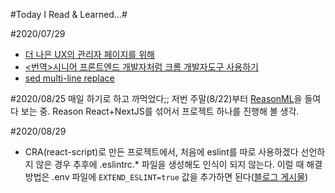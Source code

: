 #Today I Read & Learned...#

#2020/07/29
- [더 나은 UX의 관리자 페이지를 위해](https://youngminz.netlify.app/posts/more-better-admin-page)
- [<번역>시니어 프론트엔드 개발자처럼 크롬 개발자도구 사용하기](https://junwoo45.github.io/2020-07-28-chrome_devtools/)
- [sed multi-line replace](https://mug896.github.io/sed-stream-editor/multiple_lines.html)

#2020/08/25
매일 하기로 하고 까먹었다;; 저번 주말(8/22)부터 [ReasonML](https://reasonml.github.io/ko/)을 들여다 보는 중. Reason React+NextJS를 섞어서 프로젝트 하나를 진행해 볼 생각.

#2020/08/29
- CRA(react-script)로 만든 프로젝트에서, 처음에 eslint를 따로 사용하겠다 선언하지 않은 경우 추후에 .eslintrc.* 파일을 생성해도 인식이 되지 않는다. 이럴 때 해결 방법은 .env 파일에 ```EXTEND_ESLINT=true``` 값을 추가하면 된다([블로그 게시물](https://medium.com/@michael.tandio/using-create-react-app-typescript-with-custom-eslint-rules-5fc5aec3ff10))
